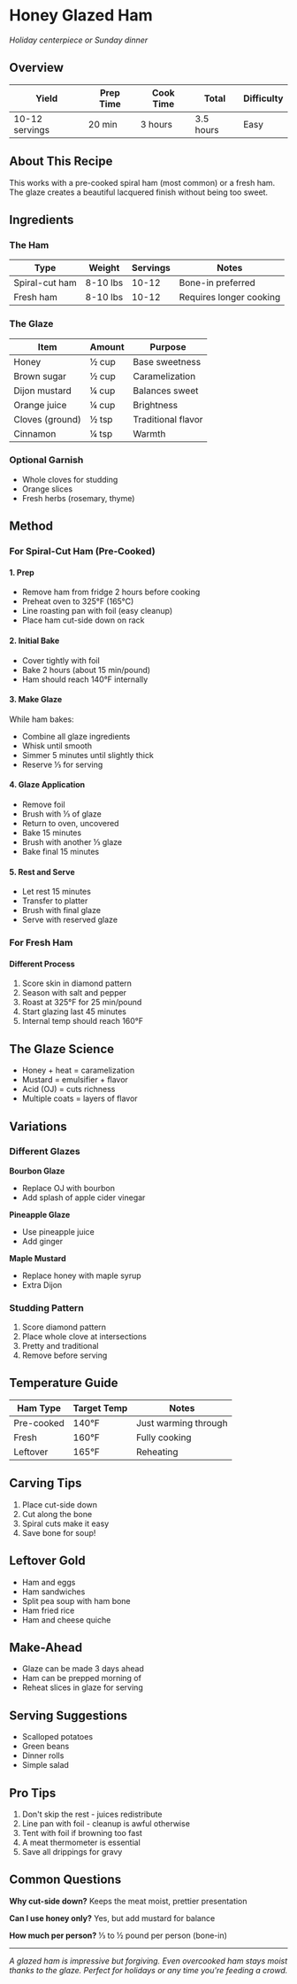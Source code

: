 # Honey Glazed Ham
*Holiday centerpiece or Sunday dinner*

## Overview
| Yield | Prep Time | Cook Time | Total | Difficulty |
|---|---|---|---|---|
| 10-12 servings | 20 min | 3 hours | 3.5 hours | Easy |

## About This Recipe
This works with a pre-cooked spiral ham (most common) or a fresh ham. The glaze creates a beautiful lacquered finish without being too sweet.

## Ingredients

### The Ham
| Type | Weight | Servings | Notes |
|------|--------|----------|-------|
| Spiral-cut ham | 8-10 lbs | 10-12 | Bone-in preferred |
| Fresh ham | 8-10 lbs | 10-12 | Requires longer cooking |

### The Glaze
| Item | Amount | Purpose |
|------|--------|---------|
| Honey | ½ cup | Base sweetness |
| Brown sugar | ½ cup | Caramelization |
| Dijon mustard | ¼ cup | Balances sweet |
| Orange juice | ¼ cup | Brightness |
| Cloves (ground) | ½ tsp | Traditional flavor |
| Cinnamon | ¼ tsp | Warmth |

### Optional Garnish
- Whole cloves for studding
- Orange slices
- Fresh herbs (rosemary, thyme)

## Method

### For Spiral-Cut Ham (Pre-Cooked)

#### 1. Prep
- Remove ham from fridge 2 hours before cooking
- Preheat oven to 325°F (165°C)
- Line roasting pan with foil (easy cleanup)
- Place ham cut-side down on rack

#### 2. Initial Bake
- Cover tightly with foil
- Bake 2 hours (about 15 min/pound)
- Ham should reach 140°F internally

#### 3. Make Glaze
While ham bakes:
- Combine all glaze ingredients
- Whisk until smooth
- Simmer 5 minutes until slightly thick
- Reserve ⅓ for serving

#### 4. Glaze Application
- Remove foil
- Brush with ⅓ of glaze
- Return to oven, uncovered
- Bake 15 minutes
- Brush with another ⅓ glaze
- Bake final 15 minutes

#### 5. Rest and Serve
- Let rest 15 minutes
- Transfer to platter
- Brush with final glaze
- Serve with reserved glaze

### For Fresh Ham

#### Different Process
1. Score skin in diamond pattern
2. Season with salt and pepper
3. Roast at 325°F for 25 min/pound
4. Start glazing last 45 minutes
5. Internal temp should reach 160°F

## The Glaze Science
- Honey + heat = caramelization
- Mustard = emulsifier + flavor
- Acid (OJ) = cuts richness
- Multiple coats = layers of flavor

## Variations

### Different Glazes
**Bourbon Glaze**
- Replace OJ with bourbon
- Add splash of apple cider vinegar

**Pineapple Glaze**
- Use pineapple juice
- Add ginger

**Maple Mustard**
- Replace honey with maple syrup
- Extra Dijon

### Studding Pattern
1. Score diamond pattern
2. Place whole clove at intersections
3. Pretty and traditional
4. Remove before serving

## Temperature Guide
| Ham Type | Target Temp | Notes |
|----------|-------------|-------|
| Pre-cooked | 140°F | Just warming through |
| Fresh | 160°F | Fully cooking |
| Leftover | 165°F | Reheating |

## Carving Tips
1. Place cut-side down
2. Cut along the bone
3. Spiral cuts make it easy
4. Save bone for soup!

## Leftover Gold
- Ham and eggs
- Ham sandwiches
- Split pea soup with ham bone
- Ham fried rice
- Ham and cheese quiche

## Make-Ahead
- Glaze can be made 3 days ahead
- Ham can be prepped morning of
- Reheat slices in glaze for serving

## Serving Suggestions
- Scalloped potatoes
- Green beans
- Dinner rolls
- Simple salad

## Pro Tips
1. Don't skip the rest - juices redistribute
2. Line pan with foil - cleanup is awful otherwise
3. Tent with foil if browning too fast
4. A meat thermometer is essential
5. Save all drippings for gravy

## Common Questions

**Why cut-side down?**
Keeps the meat moist, prettier presentation

**Can I use honey only?**
Yes, but add mustard for balance

**How much per person?**
⅓ to ½ pound per person (bone-in)

---

*A glazed ham is impressive but forgiving. Even overcooked ham stays moist thanks to the glaze. Perfect for holidays or any time you're feeding a crowd.*
